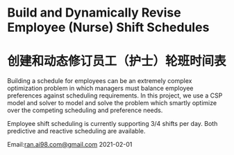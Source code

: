 # Build and Dynamically Revise Employee (Nurse) Shift Schedules 
# 创建和动态修订员工（护士）轮班时间表

Building a schedule for employees can be an extremely complex optimization problem in which managers must balance employee preferences against scheduling requirements. In this project, we use a CSP model and solver to model and solve the problem which smartly optimize over the competing scheduling and preference needs.

Employee shift scheduling is currently supporting 3/4 shifts per day. Both predictive and reactive scheduling are available.




Email:ran.ai98.com@gmail.com
2021-02-01